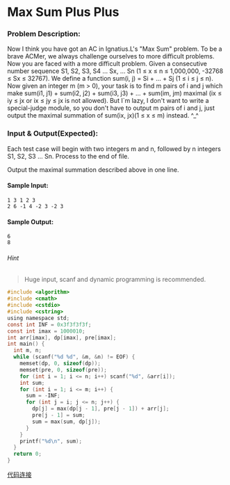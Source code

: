 # Max Sum Plus Plus
### Problem Description:
Now I think you have got an AC in Ignatius.L's "Max Sum" problem. To be a brave ACMer, we always challenge ourselves to more difficult problems. Now you are faced with a more difficult problem.
Given a consecutive number sequence S1, S2, S3, S4 ... Sx, ... Sn (1 ≤ x ≤ n ≤ 1,000,000, -32768 ≤ Sx ≤ 32767). We define a function sum(i, j) = Si + ... + Sj (1 ≤ i ≤ j ≤ n).
Now given an integer m (m > 0), your task is to find m pairs of i and j which make sum(i1, j1) + sum(i2, j2) + sum(i3, j3) + ... + sum(im, jm) maximal (ix ≤ iy ≤ jx or ix ≤ jy ≤ jx is not allowed).
But I`m lazy, I don't want to write a special-judge module, so you don't have to output m pairs of i and j, just output the maximal summation of sum(ix, jx)(1 ≤ x ≤ m) instead. ^_^

### Input & Output(Expected):
Each test case will begin with two integers m and n, followed by n integers S1, S2, S3 ... Sn.
Process to the end of file.

Output the maximal summation described above in one line.

#### Sample Input:
```
1 3 1 2 3
2 6 -1 4 -2 3 -2 3
```
#### Sample Output:
```
6
8
```
###### Hint
>Huge input, scanf and dynamic programming is recommended.

```c
#include <algorithm>
#include <cmath>
#include <cstdio>
#include <cstring>
using namespace std;
const int INF = 0x3f3f3f3f;
const int imax = 1000010;
int arr[imax], dp[imax], pre[imax];
int main() {
  int m, n;
  while (scanf("%d %d", &m, &n) != EOF) {
    memset(dp, 0, sizeof(dp));
    memset(pre, 0, sizeof(pre));
    for (int i = 1; i <= n; i++) scanf("%d", &arr[i]);
    int sum;
    for (int i = 1; i <= m; i++) {
      sum = -INF;
      for (int j = i; j <= n; j++) {
        dp[j] = max(dp[j - 1], pre[j - 1]) + arr[j];
        pre[j - 1] = sum;
        sum = max(sum, dp[j]);
      }
    }
    printf("%d\n", sum);
  }
  return 0;
}
```
[代码连接](1024.cpp)